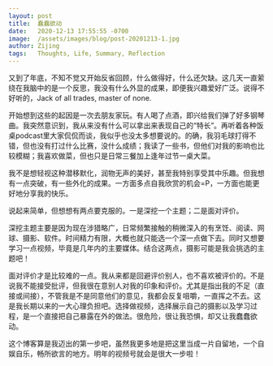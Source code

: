 ```yaml
---
layout: post
title:  蠢蠢欲动
date:   2020-12-13 17:55:55 -0700
image:  /assets/images/blog/post-20201213-1.jpg
author: Zijing
tags:   Thoughts, Life, Summary, Reflection
---
```


又到了年底，不知不觉又开始反省回顾，什么做得好，什么还欠缺。这几天一直萦绕在我脑中的是一个反思，我没有什么外显的成果，即便我兴趣爱好广泛。说得不好听的，Jack of all trades, master of none.

开始想到这些的起因是一次去朋友家玩。有人喝了点酒，即兴给我们弹了好多钢琴曲。我突然意识到，我从来没有什么可以拿出来表现自己的“特长”。再听着各种饭桌podcast里大家侃侃而谈，我似乎也没太多想要说的。的确，我羽毛球打得不错，但也没有打过什么比赛，没什么成绩；我读了一些书，但他们对我的影响也比较模糊；我喜欢做菜，但也只是日常三餐加上逢年过节一桌大菜。

我不是想轻视这种潜移默化，润物无声的美好，甚至我特别享受其中乐趣。但我想有一点突破，有一些外化的成果。一方面多点自我欣赏的机会=P，一方面也能更好地分享我的快乐。

说起来简单，但想想有两点要克服的。一是深挖一个主题；二是面对评价。

深挖主题主要是因为现在涉猎略广，日常频繁接触的稍微深入的有烹饪、阅读、网球、摄影、软件。时间精力有限，大概也就只能选一个深一点做下去。同时又想要学习一点视频，毕竟是几年内的主要媒体。结合这两点，摄影可能是我会挑选的主题吧！

面对评价才是比较难的一点。我从来都是回避评价别人，也不喜欢被评价的。不是说我不能接受批评，但我很在意别人对我的印象和评价。尤其是指出我的不足（直接或间接），不管我是不是同意他们的意见，我都会反复咀嚼，一直挥之不去。这是我长期以来的一大心理负担吧。选择做视频，选择展示自己的摄影以及学习过程，是一个直接把自己暴露在外的做法。很危险，很让我恐惧，却又让我蠢蠢欲动。

这个博客算是我迈出的第一步吧，虽然我更多地是把这里当成一片自留地，一个自娱自乐，畅所欲言的地方。明年的视频号就会是很大一步啦！